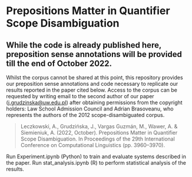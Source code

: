 # Prepositions Matter in Quantifier Scope Disambiguation

## While the code is already published here, preposition sense annotations will be provided till the end of October 2022.

Whilst the corpus cannot be shared at this point, this repository provides our preposition sense annotations and code necessary to replicate our results reported in the paper cited below. Access to the corpus can be requested by writing email to the second author of our paper (j.grudzinska@uw.edu.pl) after obtaining permissions from the copyright holders: Law School Admission Council and Adrian Brasoveanu, who represents the authors of the 2012 scope-disambiguated corpus.

>Leczkowski, A., Grudzińska, J., Vargas Guzmán, M., Wawer, A. & Siemieniuk, A. (2022, October). Prepositions Matter in Quantifier Scope Disambiguation. In Proceedings of the 29th International Conference on Computational Linguistics (pp. 3960–3970).


Run Experiment.ipynb (Python) to train and evaluate systems described in the paper. Run stat_analysis.ipynb (R) to perform statistical analysis of the results.


